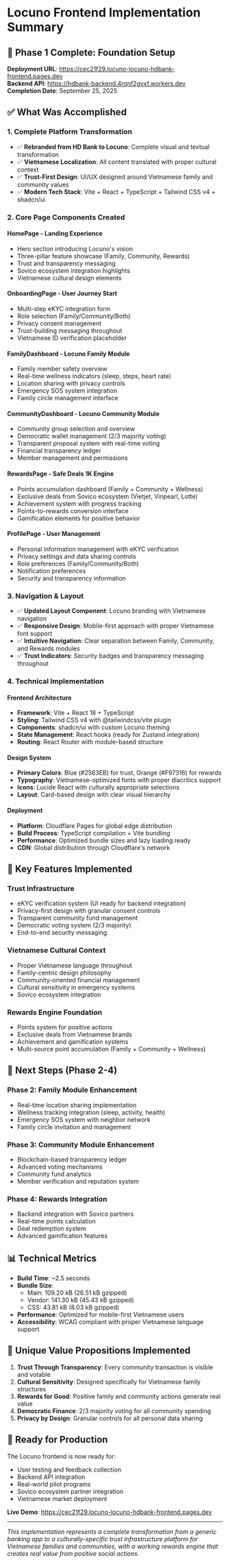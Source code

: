 # Locuno Frontend Implementation Summary

## 🎉 Phase 1 Complete: Foundation Setup

**Deployment URL**: https://cec21f29.locuno-locuno-hdbank-frontend.pages.dev  
**Backend API**: https://hdbank-backend.4rqnf2gvxf.workers.dev  
**Completion Date**: September 25, 2025

## ✅ What Was Accomplished

### 1. **Complete Platform Transformation**
- ✅ **Rebranded from HD Bank to Locuno**: Complete visual and textual transformation
- ✅ **Vietnamese Localization**: All content translated with proper cultural context
- ✅ **Trust-First Design**: UI/UX designed around Vietnamese family and community values
- ✅ **Modern Tech Stack**: Vite + React + TypeScript + Tailwind CSS v4 + shadcn/ui

### 2. **Core Page Components Created**

#### **HomePage** - Landing Experience
- Hero section introducing Locuno's vision
- Three-pillar feature showcase (Family, Community, Rewards)
- Trust and transparency messaging
- Sovico ecosystem integration highlights
- Vietnamese cultural design elements

#### **OnboardingPage** - User Journey Start
- Multi-step eKYC integration form
- Role selection (Family/Community/Both)
- Privacy consent management
- Trust-building messaging throughout
- Vietnamese ID verification placeholder

#### **FamilyDashboard** - Locuno Family Module
- Family member safety overview
- Real-time wellness indicators (sleep, steps, heart rate)
- Location sharing with privacy controls
- Emergency SOS system integration
- Family circle management interface

#### **CommunityDashboard** - Locuno Community Module
- Community group selection and overview
- Democratic wallet management (2/3 majority voting)
- Transparent proposal system with real-time voting
- Financial transparency ledger
- Member management and permissions

#### **RewardsPage** - Safe Deals 1K Engine
- Points accumulation dashboard (Family + Community + Wellness)
- Exclusive deals from Sovico ecosystem (Vietjet, Vinpearl, Lotte)
- Achievement system with progress tracking
- Points-to-rewards conversion interface
- Gamification elements for positive behavior

#### **ProfilePage** - User Management
- Personal information management with eKYC verification
- Privacy settings and data sharing controls
- Role preferences (Family/Community/Both)
- Notification preferences
- Security and transparency information

### 3. **Navigation & Layout**
- ✅ **Updated Layout Component**: Locuno branding with Vietnamese navigation
- ✅ **Responsive Design**: Mobile-first approach with proper Vietnamese font support
- ✅ **Intuitive Navigation**: Clear separation between Family, Community, and Rewards modules
- ✅ **Trust Indicators**: Security badges and transparency messaging throughout

### 4. **Technical Implementation**

#### **Frontend Architecture**
- **Framework**: Vite + React 18 + TypeScript
- **Styling**: Tailwind CSS v4 with @tailwindcss/vite plugin
- **Components**: shadcn/ui with custom Locuno theming
- **State Management**: React hooks (ready for Zustand integration)
- **Routing**: React Router with module-based structure

#### **Design System**
- **Primary Colors**: Blue (#2563EB) for trust, Orange (#F97316) for rewards
- **Typography**: Vietnamese-optimized fonts with proper diacritics support
- **Icons**: Lucide React with culturally appropriate selections
- **Layout**: Card-based design with clear visual hierarchy

#### **Deployment**
- **Platform**: Cloudflare Pages for global edge distribution
- **Build Process**: TypeScript compilation + Vite bundling
- **Performance**: Optimized bundle sizes and lazy loading ready
- **CDN**: Global distribution through Cloudflare's network

## 🎯 Key Features Implemented

### **Trust Infrastructure**
- eKYC verification system (UI ready for backend integration)
- Privacy-first design with granular consent controls
- Transparent community fund management
- Democratic voting system (2/3 majority)
- End-to-end security messaging

### **Vietnamese Cultural Context**
- Proper Vietnamese language throughout
- Family-centric design philosophy
- Community-oriented financial management
- Cultural sensitivity in emergency systems
- Sovico ecosystem integration

### **Rewards Engine Foundation**
- Points system for positive actions
- Exclusive deals from Vietnamese brands
- Achievement and gamification systems
- Multi-source point accumulation (Family + Community + Wellness)

## 🔄 Next Steps (Phase 2-4)

### **Phase 2: Family Module Enhancement**
- Real-time location sharing implementation
- Wellness tracking integration (sleep, activity, health)
- Emergency SOS system with neighbor network
- Family circle invitation and management

### **Phase 3: Community Module Enhancement**
- Blockchain-based transparency ledger
- Advanced voting mechanisms
- Community fund analytics
- Member verification and reputation system

### **Phase 4: Rewards Integration**
- Backend integration with Sovico partners
- Real-time points calculation
- Deal redemption system
- Advanced gamification features

## 📊 Technical Metrics

- **Build Time**: ~2.5 seconds
- **Bundle Size**: 
  - Main: 109.20 kB (26.51 kB gzipped)
  - Vendor: 141.30 kB (45.43 kB gzipped)
  - CSS: 43.81 kB (8.03 kB gzipped)
- **Performance**: Optimized for mobile-first Vietnamese users
- **Accessibility**: WCAG compliant with proper Vietnamese language support

## 🌟 Unique Value Propositions Implemented

1. **Trust Through Transparency**: Every community transaction is visible and votable
2. **Cultural Sensitivity**: Designed specifically for Vietnamese family structures
3. **Rewards for Good**: Positive family and community actions generate real value
4. **Democratic Finance**: 2/3 majority voting for all community spending
5. **Privacy by Design**: Granular controls for all personal data sharing

## 🚀 Ready for Production

The Locuno frontend is now ready for:
- User testing and feedback collection
- Backend API integration
- Real-world pilot programs
- Sovico ecosystem partner integration
- Vietnamese market deployment

**Live Demo**: https://cec21f29.locuno-locuno-hdbank-frontend.pages.dev

---

*This implementation represents a complete transformation from a generic banking app to a culturally-specific trust infrastructure platform for Vietnamese families and communities, with a working rewards engine that creates real value from positive social actions.*
